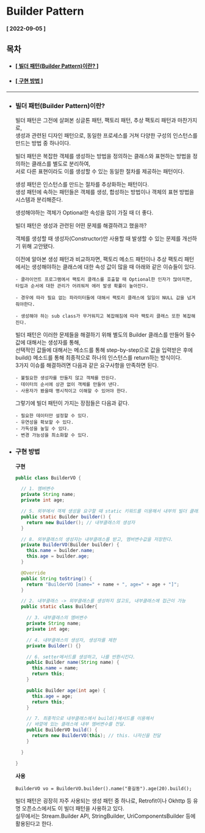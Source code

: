 # Builder Pattern  
  
  #### [ 2022-09-05 ]  
  
  ## 목차  
  * #### [[ 빌더 패턴(Builder Pattern)이란? ]](#빌더-패턴builder-pattern이란)  
  * #### [[ 구현 방법 ]](#구현-방법)  
      
---------------------------------------------------------------------------------------------------------------------------------------------------
  
* ### 빌더 패턴(Builder Pattern)이란?  

  빌더 패턴은 그전에 살펴본 싱글톤 패턴, 팩토리 패턴, 추상 팩토리 패턴과 마찬가지로,  
  생성과 관련된 디자인 패턴으로, 동일한 프로세스를 거쳐 다양한 구성의 인스턴스를 만드는 방법 중 하나이다.  
  
  빌더 패턴은 복잡한 객체를 생성하는 방법을 정의하는 클래스와 표현하는 방법을 정의하는 클래스를 별도로 분리하여,   
  서로 다른 표현이라도 이를 생성할 수 있는 동일한 절차를 제공하는 패턴이다.  
    
  생성 패턴은 인스턴스를 만드는 절차를 추상화하는 패턴이다.  
  생성 패턴에 속하는 패턴들은 객체를 생성, 합성하는 방법이나 객체의 표현 방법을 시스템과 분리해준다.  

  생성해야하는 객체가 Optional한 속성을 많이 가질 때 더 좋다.  
    
  빌더 패턴은 생성과 관련된 어떤 문제를 해결하려고 했을까?  
    
  객체를 생성할 때 생성자(Constructor)만 사용할 때 발생할 수 있는 문제를 개선하기 위해 고안됐다.  
  
  이전에 알아본 생성 패턴과 비교하자면, 팩토리 메소드 패턴이나 추상 팩토리 패턴에서는 생성해야하는 클래스에 대한 속성 값이 많을 때 아래와 같은 이슈들이 있다.  
  
  ```
  - 클라이언트 프로그램에서 팩토리 클래스를 호출할 때 Optional한 인자가 많아지면, 타입과 순서에 대한 관리가 어려워져 에러 발생 확률이 높아진다.
  
  - 경우에 따라 필요 없는 파라미터들에 대해서 팩토리 클래스에 일일이 NULL 값을 넘겨줘야한다.
  
  - 생성해야 하는 sub class가 무거워지고 복잡해짐에 따라 팩토리 클래스 또한 복잡해진다. 
  ```  
    
  빌더 패턴은 이러한 문제들을 해결하기 위해 별도의 Builder 클래스를 만들어 필수 값에 대해서는 생성자를 통해,   
  선택적인 값들에 대해서는 메소드를 통해 step-by-step으로 값을 입력받은 후에 build() 메소드를 통해 최종적으로 하나의 인스턴스를 return하는 방식이다.  
  3가지 이슈를 해결하려면 다음과 같은 요구사항을 만족하면 된다.  
    
  ```
  - 불필요한 생성자를 만들지 않고 객체를 만든다.
  - 데이터의 순서에 상관 없이 객체를 만들어 낸다.
  - 사용자가 봤을때 명시적이고 이해할 수 있어야 한다.
  ```  
    
  그렇기에 빌더 패턴이 가지는 장점들은 다음과 같다.  
    
  ```
  - 필요한 데이터만 설정할 수 있다.
  - 유연성을 확보할 수 있다.
  - 가독성을 높일 수 있다.
  - 변경 가능성을 최소화할 수 있다.
  ```
    
* ### 구현 방법  

  **구현**
  ```java
  public class BuilderVO {

    // 1. 멤버변수
    private String name;
    private int age;

    // 5. 외부에서 객체 생성을 요구할 때 static 키워드를 이용해서 내부의 빌더 클래스를 생성해서 반환
    public static Builder builder() {
      return new Builder(); // 내부클래스의 생성자
    }

    // 8. 외부클래스의 생성자는 내부클래스를 받고, 멤버변수값을 저장한다.
    private BuilderVO(Builder builder) {
      this.name = builder.name;
      this.age = builder.age;
    }

    @Override
    public String toString() {
      return "BuilderVO [name=" + name + ", age=" + age + "]";
    }

    // 2. 내부클래스 -> 외부클래스를 생성하지 않고도, 내부클래스에 접근이 가능
    public static class Builder{

      // 3. 내부클래스의 멤버변수
      private String name;
      private int age;

      // 4. 내부클래스의 생성자, 생성자를 제한
      private Builder() {}

      // 6. setter메서드를 생성하고, 나를 반환시킨다.
      public Builder name(String name) {
        this.name = name;
        return this;
      }

      public Builder age(int age) {
        this.age = age;
        return this;
      }

      // 7. 최종적으로 내부클래스에서 build()메서드를 이용해서
      // 바깥에 있는 클래스에 내부 멤버변수를 전달.
      public BuilderVO build() {
        return new BuilderVO(this); // this. 나자신을 전달
      }

    }

  }
  ```
  
  **사용**
  ```
  BuilderVO vo = BuilderVO.builder().name("홍길동").age(20).build();
  ```
  
  빌더 패턴은 굉장히 자주 사용되는 생성 패턴 중 하나로, Retrofit이나 Okhttp 등 유명 오픈소스에서도 이 빌더 패턴을 사용하고 있다.  
  실무에서는 Stream.Builder API, StringBuilder, UriComponentsBuilder 등에 활용된다고 한다.  
    
  
